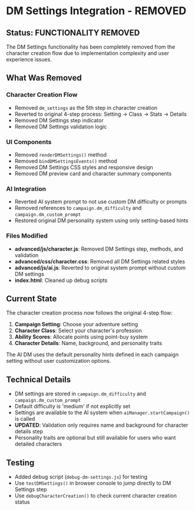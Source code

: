 # DM Settings Integration - REMOVED

## Status: FUNCTIONALITY REMOVED

The DM Settings functionality has been completely removed from the character creation flow due to implementation complexity and user experience issues.

## What Was Removed

### Character Creation Flow
- Removed `dm_settings` as the 5th step in character creation
- Reverted to original 4-step process: Setting → Class → Stats → Details
- Removed DM Settings step indicator
- Removed DM Settings validation logic

### UI Components  
- Removed `renderDMSettings()` method
- Removed `bindDMSettingsEvents()` method
- Removed DM Settings CSS styles and responsive design
- Removed DM preview card and character summary components

### AI Integration
- Reverted AI system prompt to not use custom DM difficulty or prompts
- Removed references to `campaign.dm_difficulty` and `campaign.dm_custom_prompt`
- Restored original DM personality system using only setting-based hints

### Files Modified
- **advanced/js/character.js**: Removed DM Settings step, methods, and validation
- **advanced/css/character.css**: Removed all DM Settings related styles
- **advanced/js/ai.js**: Reverted to original system prompt without custom DM settings
- **index.html**: Cleaned up debug scripts

## Current State
The character creation process now follows the original 4-step flow:
1. **Campaign Setting**: Choose your adventure setting
2. **Character Class**: Select your character's profession  
3. **Ability Scores**: Allocate points using point-buy system
4. **Character Details**: Name, background, and personality traits

The AI DM uses the default personality hints defined in each campaign setting without user customization options.

## Technical Details
- DM settings are stored in `campaign.dm_difficulty` and `campaign.dm_custom_prompt`
- Default difficulty is 'medium' if not explicitly set
- Settings are available to the AI system when `aiManager.startCampaign()` is called
- **UPDATED**: Validation only requires name and background for character details step
- Personality traits are optional but still available for users who want detailed characters

## Testing
- Added debug script (`debug-dm-settings.js`) for testing
- Use `testDMSettings()` in browser console to jump directly to DM Settings step
- Use `debugCharacterCreation()` to check current character creation status
